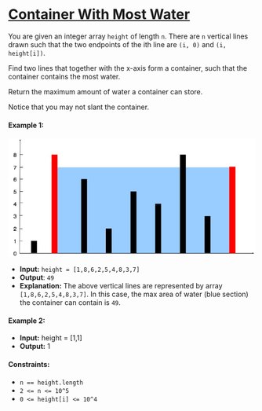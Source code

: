 # [Container With Most Water](https://leetcode.com/problems/container-with-most-water/)

You are given an integer array `height` of length `n`. There are `n` vertical lines drawn such that the two endpoints of the ith line are `(i, 0)` and `(i, height[i])`.

Find two lines that together with the x-axis form a container, such that the container contains the most water.

Return the maximum amount of water a container can store.

Notice that you may not slant the container.

#### Example 1:
![img.png](img.png)

- **Input:** `height = [1,8,6,2,5,4,8,3,7]`
- **Output**: `49`
- **Explanation:** The above vertical lines are represented by array `[1,8,6,2,5,4,8,3,7]`. In this case, the max area of water (blue section) the container can contain is `49`.

#### Example 2:
- **Input:** height = [1,1]
- **Output:** 1

#### Constraints:
- `n == height.length`
- `2 <= n <= 10^5`
- `0 <= height[i] <= 10^4`
